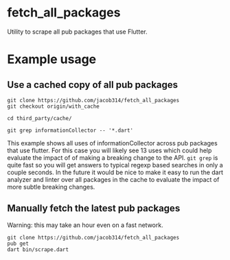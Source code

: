 # fetch_all_packages
Utility to scrape all pub packages that use Flutter.

# Example usage

## Use a cached copy of all pub packages

```
git clone https://github.com/jacob314/fetch_all_packages
git checkout origin/with_cache 

cd third_party/cache/

git grep informationCollector -- '*.dart'
```
This example shows all uses of informationCollector across pub packages that use flutter. For this case you will likely see 13 uses which could help evaluate the impact of of making a breaking change to the API. `git grep` is quite fast so you will get answers to typical regexp based searches in only a couple seconds. In the future it would be nice to make it easy to run the dart analyzer and linter over all packages in the cache to evaluate the impact of more subtle breaking changes.

## Manually fetch the latest pub packages
Warning: this may take an hour even on a fast network.

```
git clone https://github.com/jacob314/fetch_all_packages
pub get
dart bin/scrape.dart
```
